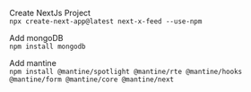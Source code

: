 Create NextJs Project  
`npx create-next-app@latest next-x-feed --use-npm`

Add mongoDB  
`npm install mongodb`

Add mantine  
`npm install @mantine/spotlight @mantine/rte @mantine/hooks @mantine/form @mantine/core @mantine/next`